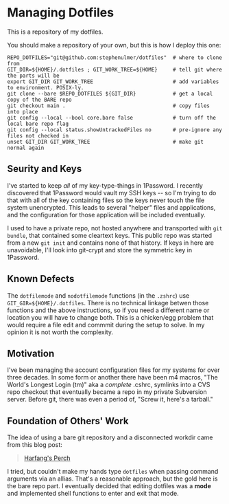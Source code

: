 # Managing Dotfiles

This is a repository of my dotfiles.

You should make a repository of your own, but this is how I deploy this one:

    REPO_DOTFILES="git@github.com:stephenulmer/dotfiles"  # where to clone from
    GIT_DIR=${HOME}/.dotfiles ; GIT_WORK_TREE=${HOME}     # tell git where the parts will be
    export GIT_DIR GIT_WORK_TREE                          # add variables to environment. POSIX-ly.
    git clone --bare $REPO_DOTFILES ${GIT_DIR}            # get a local copy of the BARE repo
    git checkout main .                                   # copy files into place
    git config --local --bool core.bare false             # turn off the local bare repo flag
    git config --local status.showUntrackedFiles no       # pre-ignore any files not checked in
    unset GIT_DIR GIT_WORK_TREE                           # make git normal again


## Seurity and Keys

I've started to keep *all* of my key-type-things in 1Password. I recently discovered that 1Password would vault my SSH keys -- so I'm trying to do that with all of the key containing files so the keys never touch the file system unencrypted. This leads to several "helper" files and applications, and the configuration for those application will be included eventually.

I used to have a private repo, not hosted anywhere and transported with `git bundle`, that contained some cleartext keys. This public repo was started from a new `git init` and contains none of that history. If keys in here are unavoidable, I'll look into git-crypt and store the symmetric key in 1Password.


## Known Defects

The `dotfilemode` and `nodotfilemode` functions (in the `.zshrc`) use `GIT_GIR=${HOME}/.dotfiles`. There is no technical linkage betwen those functions and the above instructions, so if you need a different name or location you will have to change both. This is a chicken/egg problem that would require a file edit and commmit during the setup to solve. In my opinion it is not worth the complexity.


## Motivation

I've been managing the account configuration files for my systems for over three decades. In some form or another there have been m4 macros, "The World's Longest Login (tm)" aka a *complete* .cshrc, symlinks into a CVS repo checkout that eventually became a repo in my private Subversion server. Before git, there was even a period of, "Screw it, here's a tarball."


## Foundation of Others' Work

The idea of using a bare git repository and a disconnected workdir came from this blog post:

> [Harfang's Perch](https://harfangk.github.io/2016/09/18/manage-dotfiles-with-a-git-bare-repository.html)

I tried, but couldn't make my hands type `dotfiles` when passing command arguments via an allias. That's a reasonable approach, but the gold here is the bare repo part. I eventually decided that editing dotfiles was a **mode** and implemented shell functions to enter and exit that mode.
